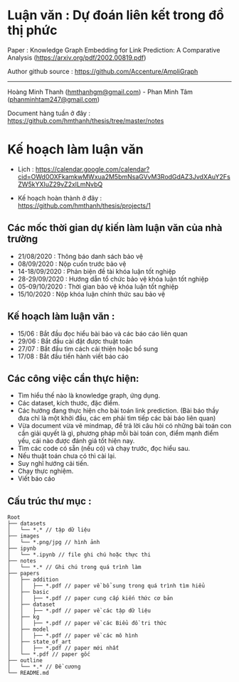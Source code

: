 # Luận văn : Dự đoán liên kết trong đồ thị phức
Paper : Knowledge Graph Embedding for Link Prediction: A Comparative Analysis
(https://arxiv.org/pdf/2002.00819.pdf)

Author github source : https://github.com/Accenture/AmpliGraph

<hr/>

Hoàng Minh Thanh (hmthanhgm@gmail.com) - Phan Minh Tâm (phanminhtam247@gmail.com)

Document hàng tuần ở đây : https://github.com/hmthanh/thesis/tree/master/notes

# Kế hoạch làm luận văn

* Lịch : 
https://calendar.google.com/calendar?cid=OWd0OXFkamkwMWxua2M5bmNsaGVvM3RodGdAZ3JvdXAuY2FsZW5kYXIuZ29vZ2xlLmNvbQ

* Kế hoạch hoàn thành ở đây :
https://github.com/hmthanh/thesis/projects/1

## Các mốc thời gian dự kiến làm luận văn của nhà trường

* 21/08/2020 : Thông báo danh sách bảo vệ
* 08/09/2020 : Nộp cuốn trước bảo vệ
* 14-18/09/2020 : Phản biện đề tài khóa luận tốt nghiệp
* 28-29/09/2020 : Hướng dẫn tổ chức bảo vệ khóa luận tốt nghiệp
* 05-09/10/2020 : Thời gian bảo vệ khóa luận tốt nghiệp
* 15/10/2020 : Nộp khóa luận chính thức sau bảo vệ

## Kế hoạch làm luận văn :

* 15/06 : Bắt đầu đọc hiểu bài báo và các báo cáo liên quan
* 29/06 : Bắt đầu cài đặt được thuật toán
* 27/07 : Bắt đầu tìm cách cải thiện hoặc bổ sung
* 17/08 : Bắt đầu tiến hành viết báo cáo

## Các công việc cần thực hiện:
- Tìm hiểu thế nào là knowledge graph, ứng dụng.
- Các dataset, kích thước, đặc điểm.
- Các hướng đang thực hiện cho bài toán link prediction. 
(Bài báo thầy đưa chỉ là một khởi đầu, các em phải tìm tiếp các bài báo liên quan)
- Vừa document vừa vẽ mindmap, để trả lời câu hỏi có những bài toán con cần giải quyết là gì, phương pháp mỗi bài toán con, điểm mạnh điểm yếu, cái nào được đánh giá tốt hiện nay.
- Tìm các code có sẵn (nếu có) và chạy trước, đọc hiểu sau.
- Nếu thuật toán chưa có thì cài lại.
- Suy nghĩ hướng cải tiến.
- Chạy thực nghiệm.
- Viết báo cáo

## Cấu trúc thư mục :
```
Root
├── datasets
│   └── *.* // tập dữ liệu
├── images
│   └── *.png/jpg // hình ảnh
├── ipynb
│   └── *.ipynb // file ghi chú hoặc thực thi
├── notes
│   └── *.* // Ghi chú trong quá trình làm  
├── papers
│   ├── addition
│   │   ├── *.pdf // paper về bổ sung trong quá trình tìm hiểu
│   ├── basic
│   │   ├── *.pdf // paper cung cấp kiến thức cơ bản
│   ├── dataset
│   │   ├── *.pdf // paper về các tập dữ liệu
│   ├── kg
│   │   ├── *.pdf // paper về các Biểu đồ tri thức
│   ├── model
│   │   ├── *.pdf // paper về các mô hình
│   ├── state_of_art
│   │   ├── *.pdf // paper mới nhất
│   └── *.pdf // paper gốc
├── outline
│   └── *.* // Đề cương
└── README.md
```
